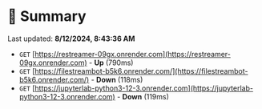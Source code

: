 # 📖 Summary
Last updated: **8/12/2024, 8:43:36 AM**

- `GET` [https://restreamer-09gx.onrender.com](https://restreamer-09gx.onrender.com) - **Up** (790ms)
- `GET` [https://filestreambot-b5k6.onrender.com/](https://filestreambot-b5k6.onrender.com/) - **Down** (118ms)
- `GET` [https://jupyterlab-python3-12-3.onrender.com](https://jupyterlab-python3-12-3.onrender.com) - **Down** (119ms)
